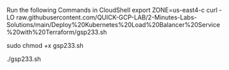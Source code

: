 Run the following Commands in CloudShell
export ZONE=us-east4-c
curl -LO raw.githubusercontent.com/QUICK-GCP-LAB/2-Minutes-Labs-Solutions/main/Deploy%20Kubernetes%20Load%20Balancer%20Service%20with%20Terraform/gsp233.sh

sudo chmod +x gsp233.sh

./gsp233.sh

